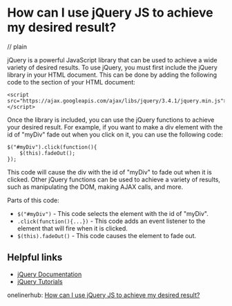 # How can I use jQuery JS to achieve my desired result?
// plain

jQuery is a powerful JavaScript library that can be used to achieve a wide variety of desired results. To use jQuery, you must first include the jQuery library in your HTML document. This can be done by adding the following code to the <head> section of your HTML document:

```
<script src="https://ajax.googleapis.com/ajax/libs/jquery/3.4.1/jquery.min.js"></script>
```

Once the library is included, you can use the jQuery functions to achieve your desired result. For example, if you want to make a div element with the id of "myDiv" fade out when you click on it, you can use the following code:

```
$("#myDiv").click(function(){
    $(this).fadeOut();
});
```

This code will cause the div with the id of "myDiv" to fade out when it is clicked. Other jQuery functions can be used to achieve a variety of results, such as manipulating the DOM, making AJAX calls, and more.

Parts of this code:

* `$("#myDiv")` - This code selects the element with the id of "myDiv".
* `.click(function(){...})` - This code adds an event listener to the element that will fire when it is clicked.
* `$(this).fadeOut()` - This code causes the element to fade out.

## Helpful links

* [jQuery Documentation](https://api.jquery.com/)
* [jQuery Tutorials](https://www.w3schools.com/jquery/)

onelinerhub: [How can I use jQuery JS to achieve my desired result?](https://onelinerhub.com/jquery/how-can-i-use-jquery-js-to-achieve-my-desired-result)